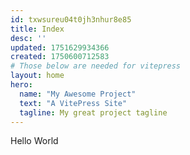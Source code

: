 ```yaml
---
id: txwsureu04t0jh3nhur8e85
title: Index
desc: ''
updated: 1751629934366
created: 1750600712583
# Those below are needed for vitepress
layout: home
hero:
  name: "My Awesome Project"
  text: "A VitePress Site"
  tagline: My great project tagline
---
```

Hello World
